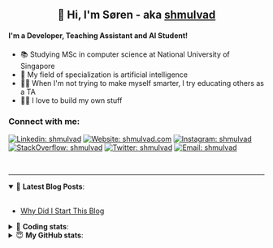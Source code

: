<h2 align="center">
	👋 Hi, I'm Søren - aka <a href="https://shmulvad.com">shmulvad</a>
</h2>

#### I'm a Developer, Teaching Assistant and AI Student!
- 📚 Studying MSc in computer science at National University of Singapore
- 🧠 My field of specialization is artificial intelligence
- 👨‍🏫 When I'm not trying to make myself smarter, I try educating others as a TA
- 👨‍💻 I love to build my own stuff

### Connect with me:

[![Linkedin: shmulvad](https://img.shields.io/badge/shmulvad-blue?style=flat&logo=Linkedin&logoColor=white)][linkedin]
[![Website: shmulvad.com](https://img.shields.io/badge/shmulvad.com-47CCCC?&style=flat&logo=Google-Chrome&logoColor=white)][website]
[![Instagram: shmulvad](https://img.shields.io/badge/-@shmulvad-purple?style=flat&logo=Instagram&logoColor=white)][instagram]
[![StackOverflow: shmulvad](https://img.shields.io/badge/shmulvad-FE7A16?style=flat&logo=stack-overflow&logoColor=white)][stackOverflow]
[![Twitter: shmulvad](https://img.shields.io/badge/@shmulvad-1ca0f1?style=flat&logo=twitter&logoColor=white)][twitter]
[![Email: shmulvad](https://img.shields.io/badge/shmulvad-D14836?style=flat&logo=gmail&logoColor=white)][mail]

<br />

---

<details open>
 <summary>📕 <b>Latest Blog Posts</b>: </summary>

<br>

<!-- BLOG-POST-LIST:START -->
- [Why Did I Start This Blog](https://shmulvad.com/blog/why-did-start-this-blog)
<!-- BLOG-POST-LIST:END -->

</details>

<!-- --- -->

<details>
 <summary>🤖 <b>Coding stats</b>: </summary>

<br>

<!--START_SECTION:waka-->
**I'm a Night 🦉** 

```text
🌞 Morning    93 commits     ███░░░░░░░░░░░░░░░░░░░░░░   11.77% 
🌆 Daytime    254 commits    ████████░░░░░░░░░░░░░░░░░   32.15% 
🌃 Evening    266 commits    ████████░░░░░░░░░░░░░░░░░   33.67% 
🌙 Night      177 commits    █████░░░░░░░░░░░░░░░░░░░░   22.41%

```


📊 **This Week I Spent My Time On** 

```text
💬 Programming Languages: 
Python                   3 hrs 17 mins       ██████████░░░░░░░░░░░░░░░   42.52% 
HTML                     3 hrs 16 mins       ██████████░░░░░░░░░░░░░░░   42.33% 
Text                     56 mins             ███░░░░░░░░░░░░░░░░░░░░░░   12.15% 
Other                    8 mins              ░░░░░░░░░░░░░░░░░░░░░░░░░   1.8% 
CSS                      4 mins              ░░░░░░░░░░░░░░░░░░░░░░░░░   1.04%

🔥 Editors: 
VS Code                  6 hrs 40 mins       █████████████████████░░░░   86.34% 
Sublime Text             57 mins             ███░░░░░░░░░░░░░░░░░░░░░░   12.37% 
Zsh                      5 mins              ░░░░░░░░░░░░░░░░░░░░░░░░░   1.28%

🐱‍💻 Projects: 
src                      6 hrs 44 mins       █████████████████████░░░░   87.12% 
Unknown Project          57 mins             ███░░░░░░░░░░░░░░░░░░░░░░   12.37% 
Terminal                 2 mins              ░░░░░░░░░░░░░░░░░░░░░░░░░   0.5%

```


<!--END_SECTION:waka-->

</details>

<!-- --- -->

<details>
 <summary>😇 <b>My GitHub stats</b>: </summary>

<br>

<img align="left" alt="shmulvad's Github Stats" src="https://github-readme-stats.vercel.app/api?username=shmulvad&show_icons=true&hide_border=true" />

</details>



[website]: https://shmulvad.com
[twitter]: https://twitter.com/shmulvad
[linkedin]: https://linkedin.com/in/shmulvad
[instagram]: https://instagram.com/shmulvad
[stackOverflow]: https://stackoverflow.com/users/9248793/shmulvad
[mail]: mailto:shmulvad@gmail.com
[github]: https://github.com/shmulvad
